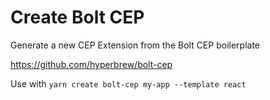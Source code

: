 # Create Bolt CEP

Generate a new CEP Extension from the Bolt CEP boilerplate

https://github.com/hyperbrew/bolt-cep

Use with `yarn create bolt-cep my-app --template react`
